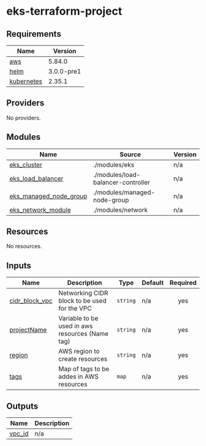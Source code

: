 # eks-terraform-project
<!-- BEGIN_TF_DOCS -->
## Requirements

| Name | Version |
|------|---------|
| <a name="requirement_aws"></a> [aws](#requirement\_aws) | 5.84.0 |
| <a name="requirement_helm"></a> [helm](#requirement\_helm) | 3.0.0-pre1 |
| <a name="requirement_kubernetes"></a> [kubernetes](#requirement\_kubernetes) | 2.35.1 |

## Providers

No providers.

## Modules

| Name | Source | Version |
|------|--------|---------|
| <a name="module_eks_cluster"></a> [eks\_cluster](#module\_eks\_cluster) | ./modules/eks | n/a |
| <a name="module_eks_load_balancer"></a> [eks\_load\_balancer](#module\_eks\_load\_balancer) | ./modules/load-balancer-controller | n/a |
| <a name="module_eks_managed_node_group"></a> [eks\_managed\_node\_group](#module\_eks\_managed\_node\_group) | ./modules/managed-node-group | n/a |
| <a name="module_eks_network_module"></a> [eks\_network\_module](#module\_eks\_network\_module) | ./modules/network | n/a |

## Resources

No resources.

## Inputs

| Name | Description | Type | Default | Required |
|------|-------------|------|---------|:--------:|
| <a name="input_cidr_block_vpc"></a> [cidr\_block\_vpc](#input\_cidr\_block\_vpc) | Networking CIDR block to be used for the VPC | `string` | n/a | yes |
| <a name="input_projectName"></a> [projectName](#input\_projectName) | Variable to be used in aws resources (Name tag) | `string` | n/a | yes |
| <a name="input_region"></a> [region](#input\_region) | AWS region to create resources | `string` | n/a | yes |
| <a name="input_tags"></a> [tags](#input\_tags) | Map of tags to be addes in AWS resources | `map` | n/a | yes |

## Outputs

| Name | Description |
|------|-------------|
| <a name="output_vpc_id"></a> [vpc\_id](#output\_vpc\_id) | n/a |
<!-- END_TF_DOCS -->